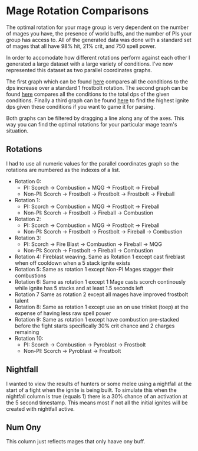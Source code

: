 # Mage Rotation Comparisons

The optimal rotation for your mage group is very dependent on the number of mages you have, the presence of world buffs, and the number of PIs your group has access to. All of the generated data was done with a standard set of mages that all have 98% hit, 21% crit, and 750 spell power.

In order to accomodate how different rotations perform against each other I generated a large dataset with a large variety of conditions. I've now represented this dataset as two parallel coordinates graphs.

The first graph which can be found [here](https://mormigil.github.io/ClassicIgniteSimulator/percent_dmg_increase.html) compares all the conditions to the dps increase over a standard 1 frostbolt rotation. The second graph can be found [here](https://mormigil.github.io/ClassicIgniteSimulator/dps.html) compares all the conditions to the total dps of the given conditions. Finally a third graph can be found [here](https://mormigil.github.io/ClassicIgniteSimulator/ignite_dps.html) to find the highest ignite dps given these conditions if you want to game it for parsing.

Both graphs can be filtered by dragging a line along any of the axes. This way you can find the optimal rotations for your particular mage team's situation. 

## Rotations

I had to use all numeric values for the parallel coordinates graph so the rotations are numbered as the indexes of a list. 

- Rotation 0:
    + PI: Scorch -> Combustion + MQG -> Frostbolt -> Fireball
    + Non-PI: Scorch -> Frostbolt -> Frostbolt -> Frostbolt -> Fireball
- Rotation 1:
    + PI: Scorch -> Combustion + MQG -> Frostbolt -> Fireball
    + Non-PI: Scorch -> Frostbolt -> Fireball -> Combustion
- Rotation 2:
    + PI: Scorch -> Combustion + MQG -> Frostbolt -> Fireball
    + Non-PI: Scorch -> Frostbolt -> Frostbolt -> Fireball -> Combustion
- Rotation 3:
    + PI: Scorch -> Fire Blast -> Combustion -> Fireball -> MQG
    + Non-PI: Scorch -> Frostbolt -> Fireball -> Combustion
- Rotation 4: Fireblast weaving. Same as Rotation 1 except cast fireblast when off cooldown when a 5 stack ignite exists
- Rotation 5: Same as rotation 1 except Non-PI Mages stagger their combustions
- Rotation 6: Same as rotation 1 except 1 Mage casts scorch continously while ignite has 5 stacks and at least 1.5 seconds left
- Rotation 7 Same as rotation 2 except all mages have improved frostbolt talent
- Rotation 8: Same as rotation 1 except use an on use trinket (toep) at the expense of having less raw spell power
- Rotation 9: Same as rotation 1 except have combustion pre-stacked before the fight starts specifically 30% crit chance and 2 charges remaining
- Rotation 10: 
    + PI: Scorch -> Combustion -> Pyroblast -> Frostbolt
    + Non-PI: Scorch -> Pyroblast -> Frostbolt

## Nightfall

I wanted to view the results of hunters or some melee using a nightfall at the start of a fight when the ignite is being built. To simulate this when the nightfall column is true (equals 1) there is a 30% chance of an activation at the 5 second timestamp. This means most if not all the initial ignites will be created with nightfall active.

## Num Ony

This column just reflects mages that only haave ony buff.


